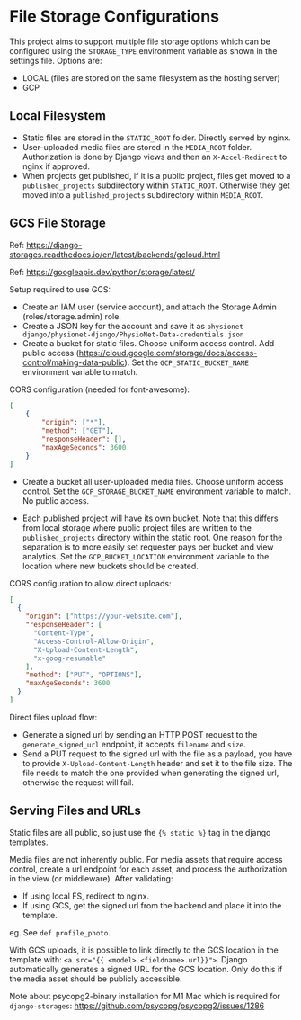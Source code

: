 # File Storage Configurations

This project aims to support multiple file storage options which can be configured using the `STORAGE_TYPE` environment variable as shown in the settings file. Options are:

- LOCAL (files are stored on the same filesystem as the hosting server)
- GCP

## Local Filesystem

- Static files are stored in the `STATIC_ROOT` folder. Directly served by nginx.
- User-uploaded media files are stored in the `MEDIA_ROOT` folder. Authorization is done by Django views and then an `X-Accel-Redirect` to nginx if approved.
- When projects get published, if it is a public project, files get moved to a `published_projects` subdirectory within `STATIC_ROOT`. Otherwise they get moved into a `published_projects` subdirectory within `MEDIA_ROOT`.

## GCS File Storage

Ref: https://django-storages.readthedocs.io/en/latest/backends/gcloud.html

Ref: https://googleapis.dev/python/storage/latest/

Setup required to use GCS:

- Create an IAM user (service account), and attach the Storage Admin (roles/storage.admin) role.
- Create a JSON key for the account and save it as `physionet-django/physionet-django/PhysioNet-Data-credentials.json`
- Create a bucket for static files. Choose uniform access control. Add public access (https://cloud.google.com/storage/docs/access-control/making-data-public). Set the `GCP_STATIC_BUCKET_NAME` environment variable to match.

CORS configuration (needed for font-awesome):

```json
[
    {
        "origin": ["*"],
        "method": ["GET"],
        "responseHeader": [],
        "maxAgeSeconds": 3600
    }
]
```

- Create a bucket all user-uploaded media files. Choose uniform access control. Set the `GCP_STORAGE_BUCKET_NAME` environment variable to match. No public access.

- Each published project will have its own bucket. Note that this differs from local storage where public project files are written to the `published_projects` directory within the static root. One reason for the separation is to more easily set requester pays per bucket and view analytics. Set the `GCP_BUCKET_LOCATION` environment variable to the location where new buckets should be created.

CORS configuration to allow direct uploads:

```json
[
  {
    "origin": ["https://your-website.com"],
    "responseHeader": [
      "Content-Type",
      "Access-Control-Allow-Origin",
      "X-Upload-Content-Length",
      "x-goog-resumable"
    ],
    "method": ["PUT", "OPTIONS"],
    "maxAgeSeconds": 3600
  }
]
```

Direct files upload flow:
- Generate a signed url by sending an HTTP POST request to the `generate_signed_url` endpoint, it accepts `filename` and `size`.
- Send a PUT request to the signed url with the file as a payload, you have to provide `X-Upload-Content-Length` header and set it to the file size. The file needs to match the one provided when generating the signed url, otherwise the request will fail.
 
## Serving Files and URLs

Static files are all public, so just use the `{% static %}` tag in the django templates.

Media files are not inherently public. For media assets that require access control, create a url endpoint for each asset, and process the authorization in the view (or middleware). After validating:
- If using local FS, redirect to nginx.
- If using GCS, get the signed url from the backend and place it into the template.

eg. See `def profile_photo`.

With GCS uploads, it is possible to link directly to the GCS location in the template with: `<a src="{{ <model>.<fieldname>.url}}">`. Django automatically generates a signed URL for the GCS location. Only do this if the media asset should be publicly accessible.

Note about psycopg2-binary installation for M1 Mac which is required for `django-storages`: https://github.com/psycopg/psycopg2/issues/1286
